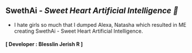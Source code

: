 ## SwethAi _- Sweet Heart Artificial Intelligence 💙_
- I hate girls so much that I dumped Alexa, Natasha which resulted in ME creating SwethAi - Sweet Heart Artificial Intelligence.
#### **[ Developer : Blesslin Jerish R ]**
